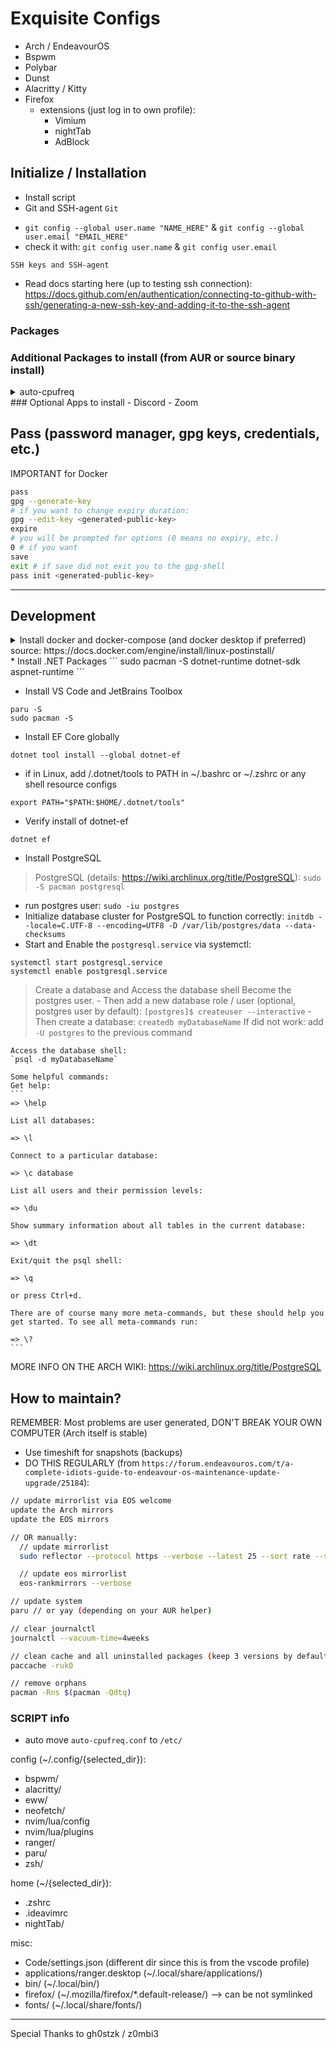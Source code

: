 # Exquisite Configs
- Arch / EndeavourOS
- Bspwm
- Polybar
- Dunst
- Alacritty / Kitty
- Firefox
  - extensions (just log in to own profile):
    - Vimium
    - nightTab
    - AdBlock

## Initialize / Installation
* Install script
* Git and SSH-agent
`Git`
- `git config --global user.name "NAME_HERE"` & `git config --global user.email "EMAIL_HERE"`
- check it with: `git config user.name` & `git config user.email`

`SSH keys and SSH-agent`
- Read docs starting here (up to testing ssh connection): https://docs.github.com/en/authentication/connecting-to-github-with-ssh/generating-a-new-ssh-key-and-adding-it-to-the-ssh-agent

### Packages

### Additional Packages to install (from AUR or source binary install)
<details>
<summary>auto-cpufreq</summary>

  ```bash
  # Install from source
  git clone https://github.com/AdnanHodzic/auto-cpufreq.git
  cd auto-cpufreq
  sudo ./auto-cpufreq-installer
  # enable it (this does the systemctl enable):
  sudo auto-cpufreq --install

  systemctl status auto-cpufreq
  # or auto-cpufreq --stats
  ```
  - create auto-cpufreq.conf in `/etc/`:
  ```bash
  cd /etc/
  # create conf file
  sudo touch auto-cpufreq.conf
  sudo vim auto-cpufreq.conf
  ```
  - my preferred configs: `turbo = never` on powersave
</details>
### Optional Apps to install
- Discord
- Zoom

## Pass (password manager, gpg keys, credentials, etc.)
IMPORTANT for Docker
```bash
pass
gpg --generate-key
# if you want to change expiry duration:
gpg --edit-key <generated-public-key>
expire
# you will be prompted for options (0 means no expiry, etc.)
0 # if you want
save
exit # if save did not exit you to the gpg-shell
pass init <generated-public-key>
```

-----------------------------------------------
## Development
<details>
<summary>Install docker and docker-compose (and docker desktop if preferred) source: https://docs.docker.com/engine/install/linux-postinstall/</summary>

```bash
sudo pacman -S docker docker-compose
paru -S docker-desktop
```
  - create the `docker` group (IF NECESSARY):
  ```
  sudo groupadd docker
  ```

  - add to user to docker group
  ```bash
  # check user
  echo $USER
  sudo usermod -aG docker $USER
  # log out and log back in to save (can also reboot if necessary)
  # check if docker is in groups:
  groups
  ```

  - start/enable docker.service
  ```bash
  sudo systemctl enable docker.service
  ```

- check docker commands by running `docker --help` or `docker-compose --help` or `man docker`
  some useful commands:
  ```
  docker ps
  docker-compose ps
  ```
</details>
* Install .NET Packages
```
sudo pacman -S dotnet-runtime dotnet-sdk aspnet-runtime
```

* Install VS Code and JetBrains Toolbox
```
paru -S 
sudo pacman -S 
```

* Install EF Core globally
```
dotnet tool install --global dotnet-ef
```
  * if in Linux, add /.dotnet/tools to PATH in ~/.bashrc or ~/.zshrc or any shell resource configs
  ```
  export PATH="$PATH:$HOME/.dotnet/tools"
  ```
  * Verify install of dotnet-ef
  ```
  dotnet ef
  ```

* Install PostgreSQL
> PostgreSQL (details: https://wiki.archlinux.org/title/PostgreSQL):
  `sudo -S pacman postgresql`
  - run postgres user:
  `sudo -iu postgres`
  - Initialize database cluster for PostgreSQL to function correctly:
  `initdb --locale=C.UTF-8 --encoding=UTF8 -D /var/lib/postgres/data --data-checksums`
  - Start and Enable the `postgresql.service` via systemctl:
  ```
  systemctl start postgresql.service
  systemctl enable postgresql.service
  ```
  > Create a database and Access the database shell
    Become the postgres user.
    - Then add a new database role / user (optional, postgres user by default):
    ```
    [postgres]$ createuser --interactive
    ```
    - Then create a database:
    `createdb myDatabaseName`
    If did not work: add `-U postgres` to the previous command
    
    Access the database shell:
    `psql -d myDatabaseName`

    Some helpful commands:
    Get help:
    ```
    => \help

    List all databases:

    => \l

    Connect to a particular database:

    => \c database

    List all users and their permission levels:

    => \du

    Show summary information about all tables in the current database:

    => \dt

    Exit/quit the psql shell:

    => \q

    or press Ctrl+d.

    There are of course many more meta-commands, but these should help you get started. To see all meta-commands run:

    => \?
    ```
  MORE INFO ON THE ARCH WIKI: https://wiki.archlinux.org/title/PostgreSQL

## How to maintain?
REMEMBER: Most problems are user generated, DON'T BREAK YOUR OWN COMPUTER (Arch itself is stable)
- Use timeshift for snapshots (backups)
- DO THIS REGULARLY (from `https://forum.endeavouros.com/t/a-complete-idiots-guide-to-endeavour-os-maintenance-update-upgrade/25184`):
```bash
// update mirrorlist via EOS welcome
update the Arch mirrors
update the EOS mirrors

// OR manually:
  // update mirrorlist
  sudo reflector --protocol https --verbose --latest 25 --sort rate --save /etc/pacman.d/mirrorlist

  // update eos mirrorlist
  eos-rankmirrors --verbose

// update system
paru // or yay (depending on your AUR helper)

// clear journalctl
journalctl --vacuum-time=4weeks

// clean cache and all uninstalled packages (keep 3 versions by default)
paccache -ruk0

// remove orphans
pacman -Rns $(pacman -Qdtq)
```

### SCRIPT info
- auto move `auto-cpufreq.conf` to `/etc/`

config (~/.config/{selected_dir}):
- bspwm/
- alacritty/
- eww/
- neofetch/
- nvim/lua/config
- nvim/lua/plugins
- ranger/
- paru/
- zsh/

home (~/{selected_dir}):
- .zshrc
- .ideavimrc
- nightTab/

misc:
- Code/settings.json (different dir since this is from the vscode profile)
- applications/ranger.desktop (~/.local/share/applications/)
- bin/ (~/.local/bin/)
- firefox/ (~/.mozilla/firefox/*.default-release/) --> can be not symlinked
- fonts/ (~/.local/share/fonts/)

----
Special Thanks to gh0stzk / z0mbi3
